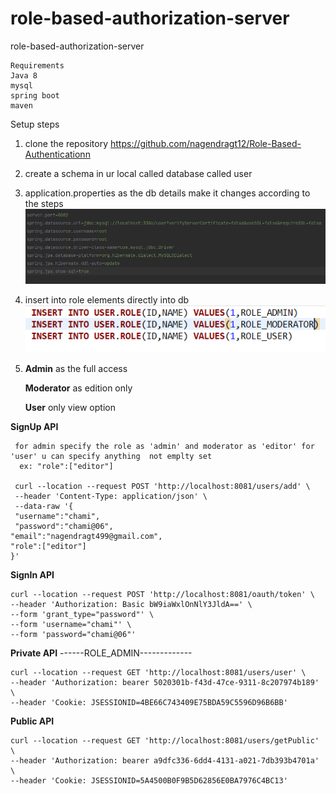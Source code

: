 # role-based-authorization-server
role-based-authorization-server

    Requirements 
    Java 8
    mysql
    spring boot
    maven


Setup steps 

1) clone the repository https://github.com/nagendragt12/Role-Based-Authenticationn

2) create a schema in ur local called database called user 

3) application.properties as the db details make it changes according to the steps 
![img.png](img.png)

4) insert into role elements directly into db 
 ![img_1.png](img_1.png)
5) **Admin** as the full access

    **Moderator** as edition only    

    **User** only view option
   
     
 **SignUp API**

     for admin specify the role as 'admin' and moderator as 'editor' for 'user' u can specify anything  not emplty set 
      ex: "role":["editor"]

     curl --location --request POST 'http://localhost:8081/users/add' \
     --header 'Content-Type: application/json' \
     --data-raw '{
     "username":"chami",
     "password":"chami@06",
    "email":"nagendragt499@gmail.com",
    "role":["editor"]
    }'

 **SignIn API**

    curl --location --request POST 'http://localhost:8081/oauth/token' \
    --header 'Authorization: Basic bW9iaWxlOnNlY3JldA==' \
    --form 'grant_type="password"' \
    --form 'username="chami"' \
    --form 'password="chami@06"'

**Private API**       ------ROLE_ADMIN-------------

    curl --location --request GET 'http://localhost:8081/users/user' \
    --header 'Authorization: bearer 5020301b-f43d-47ce-9311-8c207974b189' \
    --header 'Cookie: JSESSIONID=4BE66C743409E75BDA59C5596D96B6BB'
    
**Public API**

    curl --location --request GET 'http://localhost:8081/users/getPublic' \
    --header 'Authorization: bearer a9dfc336-6dd4-4131-a021-7db393b4701a' \
    --header 'Cookie: JSESSIONID=5A4500B0F9B5D62856E0BA7976C4BC13'

     



